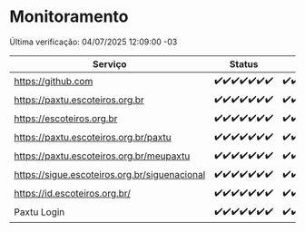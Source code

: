 # Monitoramento

Última verificação: 04/07/2025 12:09:00 -03

|Serviço|Status|Últimas 24h|
|---|---|---|
|https://github.com|<span title="2025-06-27: OK=23">✔️</span><span title="2025-06-28: OK=23">✔️</span><span title="2025-06-29: OK=23">✔️</span><span title="2025-06-30: OK=23">✔️</span><span title="2025-07-01: OK=23">✔️</span><span title="2025-07-02: OK=23">✔️</span><span title="2025-07-03: OK=14">✔️</span>|<span title="03/07/2025 12:10:00 -03 : 200">✔️</span><span title="03/07/2025 13:12:00 -03 : 200">✔️</span><span title="03/07/2025 14:10:00 -03 : 200">✔️</span><span title="03/07/2025 15:13:00 -03 : 200">✔️</span><span title="03/07/2025 16:07:00 -03 : 200">✔️</span><span title="03/07/2025 17:09:00 -03 : 200">✔️</span><span title="03/07/2025 18:08:00 -03 : 200">✔️</span><span title="03/07/2025 19:09:00 -03 : 200">✔️</span><span title="03/07/2025 20:09:00 -03 : 200">✔️</span><span title="03/07/2025 21:49:00 -03 : 200">✔️</span><span title="03/07/2025 23:41:00 -03 : 200">✔️</span><span title="04/07/2025 00:42:00 -03 : 200">✔️</span><span title="04/07/2025 01:19:00 -03 : 200">✔️</span><span title="04/07/2025 02:13:00 -03 : 200">✔️</span><span title="04/07/2025 03:15:00 -03 : 200">✔️</span><span title="04/07/2025 04:11:00 -03 : 200">✔️</span><span title="04/07/2025 05:13:00 -03 : 200">✔️</span><span title="04/07/2025 06:11:00 -03 : 200">✔️</span><span title="04/07/2025 07:10:00 -03 : 200">✔️</span><span title="04/07/2025 08:08:00 -03 : 200">✔️</span><span title="04/07/2025 09:18:00 -03 : 200">✔️</span><span title="04/07/2025 10:24:00 -03 : 200">✔️</span><span title="04/07/2025 11:09:00 -03 : 200">✔️</span><span title="04/07/2025 12:09:00 -03 : 200">✔️</span>|
|https://paxtu.escoteiros.org.br|<span title="2025-06-27: OK=23">✔️</span><span title="2025-06-28: OK=23">✔️</span><span title="2025-06-29: OK=23">✔️</span><span title="2025-06-30: OK=23">✔️</span><span title="2025-07-01: OK=23">✔️</span><span title="2025-07-02: OK=23">✔️</span><span title="2025-07-03: OK=14">✔️</span>|<span title="03/07/2025 12:10:00 -03 : 200">✔️</span><span title="03/07/2025 13:12:00 -03 : 200">✔️</span><span title="03/07/2025 14:10:00 -03 : 200">✔️</span><span title="03/07/2025 15:13:00 -03 : 200">✔️</span><span title="03/07/2025 16:07:00 -03 : 200">✔️</span><span title="03/07/2025 17:09:00 -03 : 200">✔️</span><span title="03/07/2025 18:08:00 -03 : 200">✔️</span><span title="03/07/2025 19:09:00 -03 : 200">✔️</span><span title="03/07/2025 20:09:00 -03 : 200">✔️</span><span title="03/07/2025 21:49:00 -03 : 200">✔️</span><span title="03/07/2025 23:41:00 -03 : 200">✔️</span><span title="04/07/2025 00:42:00 -03 : 200">✔️</span><span title="04/07/2025 01:19:00 -03 : 200">✔️</span><span title="04/07/2025 02:13:00 -03 : 200">✔️</span><span title="04/07/2025 03:15:00 -03 : 200">✔️</span><span title="04/07/2025 04:11:00 -03 : 200">✔️</span><span title="04/07/2025 05:13:00 -03 : 200">✔️</span><span title="04/07/2025 06:11:00 -03 : 200">✔️</span><span title="04/07/2025 07:10:00 -03 : 200">✔️</span><span title="04/07/2025 08:08:00 -03 : 200">✔️</span><span title="04/07/2025 09:18:00 -03 : 200">✔️</span><span title="04/07/2025 10:24:00 -03 : 200">✔️</span><span title="04/07/2025 11:09:00 -03 : 200">✔️</span><span title="04/07/2025 12:09:00 -03 : 200">✔️</span>|
|https://escoteiros.org.br|<span title="2025-06-27: OK=23">✔️</span><span title="2025-06-28: OK=23">✔️</span><span title="2025-06-29: OK=23">✔️</span><span title="2025-06-30: OK=23">✔️</span><span title="2025-07-01: OK=23">✔️</span><span title="2025-07-02: OK=23">✔️</span><span title="2025-07-03: OK=14">✔️</span>|<span title="03/07/2025 12:10:00 -03 : 200">✔️</span><span title="03/07/2025 13:12:00 -03 : 200">✔️</span><span title="03/07/2025 14:10:00 -03 : 200">✔️</span><span title="03/07/2025 15:13:00 -03 : 200">✔️</span><span title="03/07/2025 16:07:00 -03 : 200">✔️</span><span title="03/07/2025 17:09:00 -03 : 200">✔️</span><span title="03/07/2025 18:08:00 -03 : 200">✔️</span><span title="03/07/2025 19:09:00 -03 : 200">✔️</span><span title="03/07/2025 20:09:00 -03 : 200">✔️</span><span title="03/07/2025 21:49:00 -03 : 200">✔️</span><span title="03/07/2025 23:41:00 -03 : 200">✔️</span><span title="04/07/2025 00:42:00 -03 : 200">✔️</span><span title="04/07/2025 01:19:00 -03 : 200">✔️</span><span title="04/07/2025 02:13:00 -03 : 200">✔️</span><span title="04/07/2025 03:15:00 -03 : 200">✔️</span><span title="04/07/2025 04:11:00 -03 : 200">✔️</span><span title="04/07/2025 05:13:00 -03 : 200">✔️</span><span title="04/07/2025 06:11:00 -03 : 200">✔️</span><span title="04/07/2025 07:10:00 -03 : 200">✔️</span><span title="04/07/2025 08:08:00 -03 : 200">✔️</span><span title="04/07/2025 09:18:00 -03 : 200">✔️</span><span title="04/07/2025 10:24:00 -03 : 200">✔️</span><span title="04/07/2025 11:09:00 -03 : 200">✔️</span><span title="04/07/2025 12:09:00 -03 : 200">✔️</span>|
|https://paxtu.escoteiros.org.br/paxtu|<span title="2025-06-27: OK=23">✔️</span><span title="2025-06-28: OK=23">✔️</span><span title="2025-06-29: OK=23">✔️</span><span title="2025-06-30: OK=23">✔️</span><span title="2025-07-01: OK=23">✔️</span><span title="2025-07-02: OK=23">✔️</span><span title="2025-07-03: OK=14">✔️</span>|<span title="03/07/2025 12:10:00 -03 : 200">✔️</span><span title="03/07/2025 13:12:00 -03 : 200">✔️</span><span title="03/07/2025 14:10:00 -03 : 200">✔️</span><span title="03/07/2025 15:13:00 -03 : 200">✔️</span><span title="03/07/2025 16:07:00 -03 : 200">✔️</span><span title="03/07/2025 17:09:00 -03 : 200">✔️</span><span title="03/07/2025 18:08:00 -03 : 200">✔️</span><span title="03/07/2025 19:09:00 -03 : 200">✔️</span><span title="03/07/2025 20:09:00 -03 : 200">✔️</span><span title="03/07/2025 21:49:00 -03 : 200">✔️</span><span title="03/07/2025 23:41:00 -03 : 200">✔️</span><span title="04/07/2025 00:42:00 -03 : 200">✔️</span><span title="04/07/2025 01:19:00 -03 : 200">✔️</span><span title="04/07/2025 02:13:00 -03 : 200">✔️</span><span title="04/07/2025 03:15:00 -03 : 200">✔️</span><span title="04/07/2025 04:11:00 -03 : 200">✔️</span><span title="04/07/2025 05:13:00 -03 : 200">✔️</span><span title="04/07/2025 06:11:00 -03 : 200">✔️</span><span title="04/07/2025 07:10:00 -03 : 200">✔️</span><span title="04/07/2025 08:08:00 -03 : 200">✔️</span><span title="04/07/2025 09:18:00 -03 : 200">✔️</span><span title="04/07/2025 10:24:00 -03 : 200">✔️</span><span title="04/07/2025 11:09:00 -03 : 200">✔️</span><span title="04/07/2025 12:09:00 -03 : 200">✔️</span>|
|https://paxtu.escoteiros.org.br/meupaxtu|<span title="2025-06-27: OK=23">✔️</span><span title="2025-06-28: OK=23">✔️</span><span title="2025-06-29: OK=23">✔️</span><span title="2025-06-30: OK=23">✔️</span><span title="2025-07-01: OK=23">✔️</span><span title="2025-07-02: OK=23">✔️</span><span title="2025-07-03: OK=14">✔️</span>|<span title="03/07/2025 12:10:00 -03 : 200">✔️</span><span title="03/07/2025 13:12:00 -03 : 200">✔️</span><span title="03/07/2025 14:10:00 -03 : 200">✔️</span><span title="03/07/2025 15:13:00 -03 : 200">✔️</span><span title="03/07/2025 16:07:00 -03 : 200">✔️</span><span title="03/07/2025 17:09:00 -03 : 200">✔️</span><span title="03/07/2025 18:08:00 -03 : 200">✔️</span><span title="03/07/2025 19:09:00 -03 : 200">✔️</span><span title="03/07/2025 20:09:00 -03 : 200">✔️</span><span title="03/07/2025 21:49:00 -03 : 200">✔️</span><span title="03/07/2025 23:41:00 -03 : 200">✔️</span><span title="04/07/2025 00:42:00 -03 : 200">✔️</span><span title="04/07/2025 01:19:00 -03 : 200">✔️</span><span title="04/07/2025 02:13:00 -03 : 200">✔️</span><span title="04/07/2025 03:15:00 -03 : 200">✔️</span><span title="04/07/2025 04:11:00 -03 : 200">✔️</span><span title="04/07/2025 05:13:00 -03 : 200">✔️</span><span title="04/07/2025 06:11:00 -03 : 200">✔️</span><span title="04/07/2025 07:10:00 -03 : 200">✔️</span><span title="04/07/2025 08:08:00 -03 : 200">✔️</span><span title="04/07/2025 09:18:00 -03 : 200">✔️</span><span title="04/07/2025 10:24:00 -03 : 200">✔️</span><span title="04/07/2025 11:09:00 -03 : 200">✔️</span><span title="04/07/2025 12:09:00 -03 : 200">✔️</span>|
|https://sigue.escoteiros.org.br/siguenacional|<span title="2025-06-27: OK=23">✔️</span><span title="2025-06-28: OK=23">✔️</span><span title="2025-06-29: OK=23">✔️</span><span title="2025-06-30: OK=23">✔️</span><span title="2025-07-01: OK=23">✔️</span><span title="2025-07-02: OK=23">✔️</span><span title="2025-07-03: OK=14">✔️</span>|<span title="03/07/2025 12:10:00 -03 : 200">✔️</span><span title="03/07/2025 13:12:00 -03 : 200">✔️</span><span title="03/07/2025 14:10:00 -03 : 200">✔️</span><span title="03/07/2025 15:13:00 -03 : 200">✔️</span><span title="03/07/2025 16:07:00 -03 : 200">✔️</span><span title="03/07/2025 17:09:00 -03 : 200">✔️</span><span title="03/07/2025 18:08:00 -03 : 200">✔️</span><span title="03/07/2025 19:09:00 -03 : 200">✔️</span><span title="03/07/2025 20:09:00 -03 : 200">✔️</span><span title="03/07/2025 21:49:00 -03 : 200">✔️</span><span title="03/07/2025 23:41:00 -03 : 200">✔️</span><span title="04/07/2025 00:42:00 -03 : 200">✔️</span><span title="04/07/2025 01:19:00 -03 : 200">✔️</span><span title="04/07/2025 02:13:00 -03 : 200">✔️</span><span title="04/07/2025 03:15:00 -03 : 200">✔️</span><span title="04/07/2025 04:11:00 -03 : 200">✔️</span><span title="04/07/2025 05:13:00 -03 : 200">✔️</span><span title="04/07/2025 06:11:00 -03 : 200">✔️</span><span title="04/07/2025 07:10:00 -03 : 200">✔️</span><span title="04/07/2025 08:08:00 -03 : 200">✔️</span><span title="04/07/2025 09:18:00 -03 : 200">✔️</span><span title="04/07/2025 10:24:00 -03 : 200">✔️</span><span title="04/07/2025 11:09:00 -03 : 200">✔️</span><span title="04/07/2025 12:09:00 -03 : 200">✔️</span>|
|https://id.escoteiros.org.br/|<span title="2025-06-27: OK=23">✔️</span><span title="2025-06-28: OK=23">✔️</span><span title="2025-06-29: OK=23">✔️</span><span title="2025-06-30: OK=23">✔️</span><span title="2025-07-01: OK=23">✔️</span><span title="2025-07-02: OK=23">✔️</span><span title="2025-07-03: OK=14">✔️</span>|<span title="03/07/2025 12:10:00 -03 : 200">✔️</span><span title="03/07/2025 13:12:00 -03 : 200">✔️</span><span title="03/07/2025 14:10:00 -03 : 200">✔️</span><span title="03/07/2025 15:13:00 -03 : 200">✔️</span><span title="03/07/2025 16:07:00 -03 : 200">✔️</span><span title="03/07/2025 17:09:00 -03 : 200">✔️</span><span title="03/07/2025 18:08:00 -03 : 200">✔️</span><span title="03/07/2025 19:09:00 -03 : 200">✔️</span><span title="03/07/2025 20:09:00 -03 : 200">✔️</span><span title="03/07/2025 21:49:00 -03 : 200">✔️</span><span title="03/07/2025 23:41:00 -03 : 200">✔️</span><span title="04/07/2025 00:42:00 -03 : 200">✔️</span><span title="04/07/2025 01:19:00 -03 : 200">✔️</span><span title="04/07/2025 02:13:00 -03 : 200">✔️</span><span title="04/07/2025 03:15:00 -03 : 200">✔️</span><span title="04/07/2025 04:11:00 -03 : 200">✔️</span><span title="04/07/2025 05:13:00 -03 : 200">✔️</span><span title="04/07/2025 06:11:00 -03 : 200">✔️</span><span title="04/07/2025 07:10:00 -03 : 200">✔️</span><span title="04/07/2025 08:08:00 -03 : 200">✔️</span><span title="04/07/2025 09:18:00 -03 : 200">✔️</span><span title="04/07/2025 10:24:00 -03 : 200">✔️</span><span title="04/07/2025 11:09:00 -03 : 200">✔️</span><span title="04/07/2025 12:09:00 -03 : 200">✔️</span>|
|Paxtu Login|<span title="2025-06-27: OK=23">✔️</span><span title="2025-06-28: OK=23">✔️</span><span title="2025-06-29: OK=23">✔️</span><span title="2025-06-30: OK=23">✔️</span><span title="2025-07-01: OK=23">✔️</span><span title="2025-07-02: OK=23">✔️</span><span title="2025-07-03: OK=14">✔️</span>|<span title="03/07/2025 12:10:00 -03 : 200">✔️</span><span title="03/07/2025 13:12:00 -03 : 200">✔️</span><span title="03/07/2025 14:10:00 -03 : 200">✔️</span><span title="03/07/2025 15:13:00 -03 : 200">✔️</span><span title="03/07/2025 16:07:00 -03 : 200">✔️</span><span title="03/07/2025 17:10:00 -03 : 200">✔️</span><span title="03/07/2025 18:08:00 -03 : 200">✔️</span><span title="03/07/2025 19:09:00 -03 : 200">✔️</span><span title="03/07/2025 20:09:00 -03 : 200">✔️</span><span title="03/07/2025 21:49:00 -03 : 200">✔️</span><span title="03/07/2025 23:41:00 -03 : 200">✔️</span><span title="04/07/2025 00:42:00 -03 : 200">✔️</span><span title="04/07/2025 01:19:00 -03 : 200">✔️</span><span title="04/07/2025 02:13:00 -03 : 200">✔️</span><span title="04/07/2025 03:15:00 -03 : 200">✔️</span><span title="04/07/2025 04:11:00 -03 : 200">✔️</span><span title="04/07/2025 05:13:00 -03 : 200">✔️</span><span title="04/07/2025 06:11:00 -03 : 200">✔️</span><span title="04/07/2025 07:10:00 -03 : 200">✔️</span><span title="04/07/2025 08:08:00 -03 : 200">✔️</span><span title="04/07/2025 09:18:00 -03 : 200">✔️</span><span title="04/07/2025 10:24:00 -03 : 200">✔️</span><span title="04/07/2025 11:09:00 -03 : 200">✔️</span><span title="04/07/2025 12:09:00 -03 : 200">✔️</span>|
